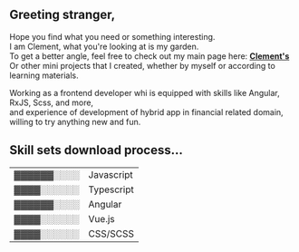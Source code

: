 <h2>Greeting stranger,</h2>
<p>Hope you find what you need or something interesting.<br>
I am Clement, what you're looking at is my garden.<br>
To get a better angle, feel free to check out my main page here: 
<a href='https://clementpan.github.io/ClementPan/' traget='_blank'><strong>Clement's</strong></a><br>
Or other mini projects that I created, whether by myself or according to learning materials.</p>
Working as a frontend developer whi is equipped with skills like Angular, RxJS, Scss, and more,<br>
and experience of development of hybrid app in financial related domain,<br>
willing to try anything new and fun.<br>
<h2>Skill sets download process...</h3>
<table>
    <tr>
      <td>&blk34;&blk34;&blk34;&blk34;&blk34;&blk34;&blk14;&blk14;&blk14;&blk14;</td>
      <td>Javascript</td>
    </tr>
    <tr>
      <td>&blk34;&blk34;&blk34;&blk34;&blk14;&blk14;&blk14;&blk14;&blk14;&blk14;</td>
      <td>Typescript</td>
    </tr>
    <tr>
      <td>&blk34;&blk34;&blk34;&blk34;&blk34;&blk34;&blk14;&blk14;&blk14;&blk14;</td>
      <td>Angular</td>
    </tr>
    <tr>
      <td>&blk34;&blk34;&blk34;&blk34;&blk14;&blk14;&blk14;&blk14;&blk14;&blk14;</td>
      <td>Vue.js</td>
    </tr>
    <tr>
      <td>&blk34;&blk34;&blk34;&blk34;&blk14;&blk14;&blk14;&blk14;&blk14;&blk14;</td>
      <td>CSS/SCSS</td>
    </tr>
  </table>

